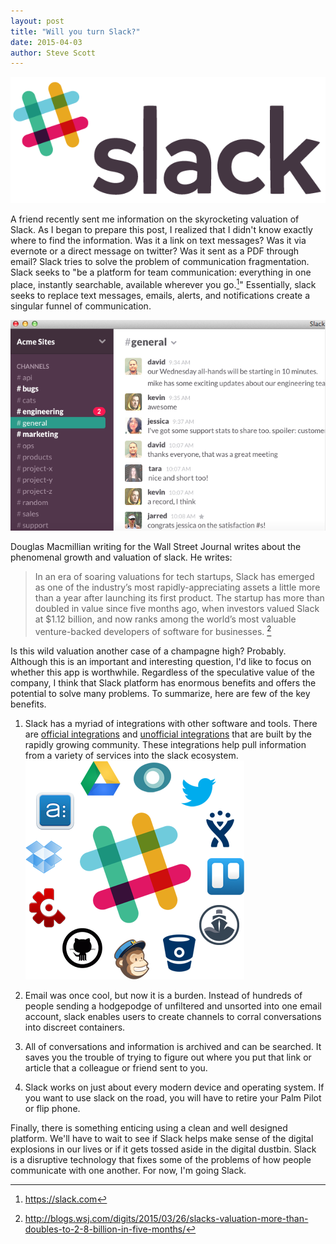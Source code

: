 ```yaml
---
layout: post
title: "Will you turn Slack?"
date: 2015-04-03
author: Steve Scott
---
```

<img src="/assets/img/slack-logo.png" class="img-responsive" alt="Responsive image">

A friend recently sent me information on the skyrocketing valuation of Slack.  As I began to prepare this post, I realized that I didn't know exactly where to find the information. Was it a link on text messages?  Was it via evernote or a direct message on twitter?  Was it sent as a PDF through email?  Slack tries to solve the problem of communication fragmentation.  Slack seeks to "be a platform for team communication: everything in one place, instantly searchable, available wherever you go.[^slack2]"  Essentially, slack seeks to replace text messages, emails, alerts, and notifications create a singular funnel of communication. 

<img src="/assets/img/slack-why.png" class="img-responsive" alt="Responsive image"> 

Douglas Macmillian writing for the Wall Street Journal writes about the phenomenal growth and valuation of slack.  He writes:  

> In an era of soaring valuations for tech startups, Slack has emerged as one of the industry’s most rapidly-appreciating assets a little more than a year after launching its first product. The startup has more than doubled in value since five months ago, when investors valued Slack at $1.12 billion, and now ranks among the world’s most valuable venture-backed developers of software for businesses. [^slack]

Is this wild valuation another case of a champagne high? Probably.  Although this is an important and interesting question, I'd like to focus on whether this app is worthwhile.  Regardless of the speculative value of the company, I think that Slack platform has enormous benefits and offers the potential to solve many problems.  To summarize, here are few of the key benefits.

1) Slack has a myriad of integrations with other software and tools.  There are [official integrations](https://slack.com/integrations) and [unofficial integrations](https://api.slack.com/community) that are built by the rapidly growing community. These integrations help pull information from a variety of services into the slack ecosystem. <img src="/assets/img/slack-integrations.png" class="img-responsive" alt="Responsive image">  

2) Email was once cool, but now it is a burden.  Instead of hundreds of people sending a hodgepodge of unfiltered and unsorted into one email account, slack enables users to create channels to corral conversations into discreet containers. 

3) All of conversations and information is archived and can be searched.  It saves you the trouble of trying to figure out where you put that link or article that a colleague or friend sent to you.

4) Slack works on just about every modern device and operating system.  If you want to use slack on the road, you will have to retire your Palm Pilot or flip phone.

Finally, there is something enticing using a clean and well designed platform.  We'll have to wait to see if Slack helps make sense of the digital explosions in our lives or if it gets tossed aside in the digital dustbin.  Slack is a disruptive technology that fixes some of the problems of how people communicate with one another.  For now, I'm going Slack.



[^slack2]: https://slack.com 
[^slack]: http://blogs.wsj.com/digits/2015/03/26/slacks-valuation-more-than-doubles-to-2-8-billion-in-five-months/








